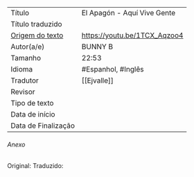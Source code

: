 | | |
| ---------------- | ------- |
| Título           | El Apagón - Aquí Vive Gente | Un Verano Sin Ti        |
| Título traduzido |         |
| [Origem do texto](https://youtu.be/1TCX_Aqzoo4)  | https://youtu.be/1TCX_Aqzoo4        |
| Autor(a/e)       | BUNNY B        |
| Tamanho          |     22:53    |
| Idioma           |    #Espanhol, #Inglês     |
| Tradutor         |    [[Ejvalle]]     |
| Revisor          |         |
| Tipo de texto    |         |
| Data de início   |         |
| Data de Finalização|         |

###### Anexo
Original: 
Traduzido: